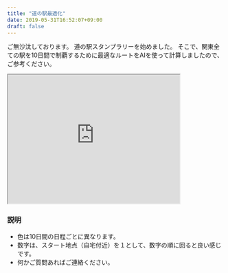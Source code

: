 ```yaml
---
title: "道の駅最適化"
date: 2019-05-31T16:52:07+09:00
draft: false
---
```


ご無沙汰しております。
道の駅スタンプラリーを始めました。
そこで、関東全ての駅を10日間で制覇するために最適なルートをAIを使って計算しましたので、ご参考ください。

<iframe src="https://www.google.com/maps/d/u/0/embed?mid=1TfBdPF47PF4FMlTi4-dwHQnA0KYZT9oY" width="400" height="300"></iframe>

### 説明
- 色は10日間の日程ごとに異なります。
- 数字は、スタート地点（自宅付近）を１として、数字の順に回ると良い感じです。
- 何かご質問あればご連絡ください。
